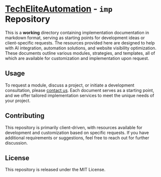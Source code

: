 # [TechEliteAutomation](https://techeliteautomation.com) - `imp` Repository

This is a **working** directory containing implementation documentation in markdown format, serving as starting points for development ideas or client-specific requests. The resources provided here are designed to help with AI integration, automation solutions, and website visibility optimization. These documents outline various modules, strategies, and templates, all of which are available for customization and implementation upon request.

## Usage

To request a module, discuss a project, or initiate a development consultation, please [contact us](https://techeliteautomation.com). Each document serves as a starting point, and we offer tailored implementation services to meet the unique needs of your project.

## Contributing

This repository is primarily client-driven, with resources available for development and customization based on specific requests. If you have additional requirements or suggestions, feel free to reach out for further discussion.

## License
This repository is released under the MIT License.
